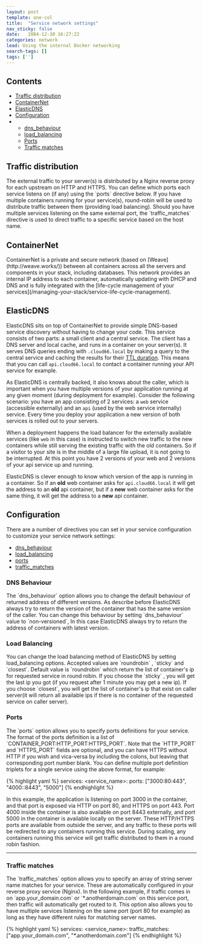 ```yaml
---
layout: post
template: one-col
title:  "Service network settings"
nav_sticky: false
date:   2084-12-30 16:27:22
categories: network
lead: Using the internal Docker networking
search-tags: []
tags: ['']
---
```


<h2>Contents</h2>
<ul class="page-toc">
	<li>
		<a href="#traffic">Traffic distribution</a>
	</li>
	<li>
		<a href="#containernet">ContainerNet</a>
	</li>
	<li>
		<a href="#elasticdns">ElasticDNS</a>
	</li>	
	<li>
		<a href="#configuration">Configuration</a>
	</li>	
        <li>
            <ul>
            <li><a href="#dns_behaviour">dns_behaviour</a></li>
            <li><a href="#load_balancing">load_balancing</a></li>
            <li><a href="#ports">Ports</a></li>
            <li><a href="#traffic_matches">Traffic matches</a></li>
            </ul>
        </li>		
</ul>

<h2 id="traffic">Traffic distribution</h2>
The external traffic to your server(s) is distributed by a Nginx reverse proxy for each upstream on HTTP and HTTPS. You can define which ports each service listens on (if any) using the `ports` directive below. If you have multiple containers running for your service(s), round-robin will be used to distribute traffic between them (providing load balancing). Should you have multiple services listening on the same external port, the `traffic_matches` directive is used to direct traffic to a specific service based on the host name.

<h2 id="containernet">ContainerNet</h2>
ContainerNet is a private and secure network (based on [Weave](http://weave.works/)) between all containers across all the servers and components in your stack, including databases. This network provides an internal IP address to each container, automatically updating with DHCP and DNS and is fully integrated with the [life-cycle management of your services](/managing-your-stack/service-life-cycle-management).

<h2 id="elasticdns">ElasticDNS</h2>

ElasticDNS sits on top of ContainerNet to provide simple DNS-based service discovery without having to change your code. This service consists of two parts: a small client and a central service. The client has a DNS server and local cache, and runs in a container on your server(s). It serves DNS queries ending with `.cloud66.local` by making a query to the central service and caching the results for their [TTL duration](http://en.wikipedia.org/wiki/Time_to_live). This means that you can call `api.cloud66.local` to contact a container running your API service for example.

As ElasticDNS is centrally backed, it also knows about the caller, which is important when you have multiple versions of your application running at any given moment (during deployment for example). Consider the following scenario: you have an app consisting of 2 services: a `web` service (accessible externally) and an `api` (used by the web service internally) service. Every time you deploy your application a new version of both services is rolled out to your servers.

When a deployment happens the load balancer for the externally available services (like `web` in this case) is instructed to switch new traffic to the new containers while still serving the existing traffic with the old containers. So if a visitor to your site is in the middle of a large file upload, it is not going to be interrupted. At this point you have 2 versions of your web and 2 versions of your api service up and running.

ElasticDNS is clever enough to know which version of the app is running in a container. So if an <b>old</b> web container asks for `api.cloud66.local` it will get the address to an <b>old</b> api container, but if a <b>new</b> web container asks for the same thing, it will get the address to a <b>new</b> api container.

<h2 id="configuration">Configuration</h2>

There are a number of directives you can set in your service configuration to customize your service network settings:

- [dns_behaviour](#dns_behaviour)
- [load_balancing](#load_balancing)
- [ports](#ports)
- [traffic_matches](#traffic_matches)

<h3 id="dns_behaviour">DNS Behaviour</h3>
The `dns_behaviour` option allows you to change the default behaviour of returned address of different versions. As describe before ElasticDNS always try to return the version of the container that has the same version of the caller. You can change this behaviour by setting `dns_behaviour` value to `non-versioned`, In this case ElasticDNS always try to return the address of containers with latest version.

<h3 id="load_balancing">Load Balancing</h3>
You can change the load balancing method of ElasticDNS by setting load_balancing options. Accepted values are `roundrobin` , `sticky` and `closest`.  Default value is `roundrobin` which return the list of container's ip for requested service in round robin. If you choose the `sticky` , you will get the last ip you got (if you request after 1 minute you may get a new ip). If you choose `closest`, you will get the list of container's ip that exist on caller server(it will return all available ips if there is no container of the requested service on caller server).

<h3 id="ports">Ports</h3>
The `ports` option allows you to specify ports definitions for your service. The format of the ports definition is a list of `CONTAINER_PORT:HTTP_PORT:HTTPS_PORT`. Note that the `HTTP_PORT` and `HTTPS_PORT` fields are optional, and you can have HTTPS without HTTP if you wish and vica-versa by including the colons, but leaving that corresponding port number blank. You can define multiple port definition triplets for a single service using the above format, for example:

{% highlight yaml %}
services:
    &#60;service_name&#62;:
        ports: ["3000:80:443", "4000::8443", "5000"]
{% endhighlight %}

In this example, the application is listening on port 3000 in the container, and that port is exposed via HTTP on port 80, and HTTPS on port 443. Port 4000 inside the container is also available on port 8443 externally, and port 5000 in the container is available locally on the server. These HTTP/HTTPS ports are available from outside the server, and any traffic to these ports will be redirected to any containers running this service. During scaling, any containers running this service will get traffic distributed to them in a round robin fashion. 

<hr>

<h3 id="traffic_matches">Traffic matches</h3>
The `traffic_matches` option allows you to specify an array of string server name matches for your service. These are automatically configured in your reverse proxy service (Nginx). In the following example, if traffic comes in on `app.your_domain.com` or `*.anotherdomain.com` on this service port, then traffic will automatically get routed to it. This option also allows you to have multiple services listening on the same port (port 80 for example) as long as they have different rules for matching server names.

{% highlight yaml %}
services:
    &#60;service_name&#62;:
        traffic_matches: ["app.your_domain.com", "*.anotherdomain.com"]
{% endhighlight %}